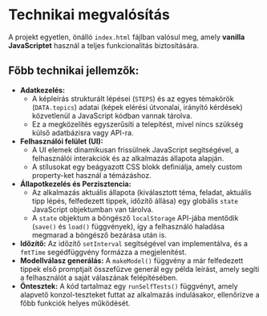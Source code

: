 # Technikai megvalósítás

A projekt egyetlen, önálló `index.html` fájlban valósul meg, amely **vanilla JavaScriptet** használ a teljes funkcionalitás biztosítására.

## Főbb technikai jellemzők:

*   **Adatkezelés:**
    *   A képleírás strukturált lépései (`STEPS`) és az egyes témakörök (`DATA.topics`) adatai (képek elérési útvonalai, irányító kérdések) közvetlenül a JavaScript kódban vannak tárolva.
    *   Ez a megközelítés egyszerűsíti a telepítést, mivel nincs szükség külső adatbázisra vagy API-ra.
*   **Felhasználói felület (UI):**
    *   A UI elemek dinamikusan frissülnek JavaScript segítségével, a felhasználói interakciók és az alkalmazás állapota alapján.
    *   A stílusokat egy beágyazott CSS blokk definiálja, amely custom property-ket használ a témázáshoz.
*   **Állapotkezelés és Perzisztencia:**
    *   Az alkalmazás aktuális állapota (kiválasztott téma, feladat, aktuális tipp lépés, felfedezett tippek, időzítő állása) egy globális `state` JavaScript objektumban van tárolva.
    *   A `state` objektum a böngésző `localStorage` API-jába mentődik (`save()` és `load()` függvények), így a felhasználó haladása megmarad a böngésző bezárása után is.
*   **Időzítő:** Az időzítő `setInterval` segítségével van implementálva, és a `fmtTime` segédfüggvény formázza a megjelenítést.
*   **Modellválasz generálás:** A `makeModel()` függvény a már felfedezett tippek első promptjait összefűzve generál egy példa leírást, amely segíti a felhasználót a saját válaszának felépítésében.
*   **Öntesztek:** A kód tartalmaz egy `runSelfTests()` függvényt, amely alapvető konzol-teszteket futtat az alkalmazás indulásakor, ellenőrizve a főbb funkciók helyes működését.
